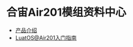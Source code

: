 # 合宙Air201模组资料中心

- [产品介绍](https://docs.openluat.com/air201/product/)
- [LuatOS@Air201入门指南](https://e3zt58hesn.feishu.cn/wiki/DfMMw2ZFziqPIikh1BMcZDwHnCb)
